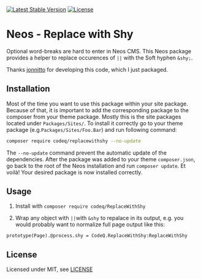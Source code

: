 [![Latest Stable Version](https://poser.pugx.org/codeq/replacewithshy/v/stable)](https://packagist.org/packages/codeq/replacewithshy)
[![License](https://poser.pugx.org/codeq/replacewithshy/license)](LICENSE)

# Neos - Replace with Shy

Optional word-breaks are hard to enter in Neos CMS. This Neos package provides a helper to replace occurences of `||` with the Soft hyphen `&shy;`.

Thanks [jonnitto](https://github.com/jonnitto/) for developing this code, which I just packaged.


## Installation

Most of the time you want to use this package within your site package. Because of that, it is important to add the corresponding package to the composer from your theme package. Mostly this is the site packages located under `Packages/Sites/`. To install it correctly go to your theme package (e.g.`Packages/Sites/Foo.Bar`) and run following command:
```bash
composer require codeq/replacewithshy --no-update
```

The `--no-update` command prevent the automatic update of the dependencies. After the package was added to your theme `composer.json`, go back to the root of the Neos installation and run `composer update`. Et voilà! Your desired package is now installed correctly.

## Usage

1. Install with `composer require codeq/ReplaceWithShy`

2. Wrap any object with `||`with `&shy` to repalace in its output,
e.g. you would probably want to normalize full page output like this:

```
prototype(Page).@process.shy = CodeQ.ReplaceWithShy:ReplaceWithShy
```

## License

Licensed under MIT, see [LICENSE](LICENSE)
